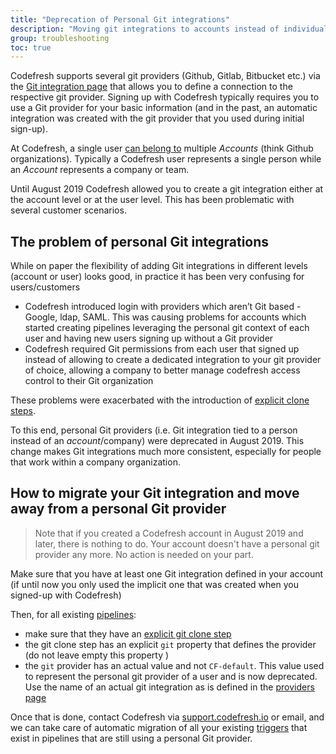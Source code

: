 ```yaml
---
title: "Deprecation of Personal Git integrations"
description: "Moving git integrations to accounts instead of individual users"
group: troubleshooting
toc: true
---
```



Codefresh supports several git providers (Github, Gitlab, Bitbucket etc.) via the [Git integration page]({{site.baseurl}}/docs/integrations/git-providers/) that allows you to define a connection to the respective git provider. Signing up with Codefresh typically requires you to use a Git provider for your basic information (and in the past, an automatic integration was created with the git provider that you used during initial sign-up).


At Codefresh, a single user [can belong to]({{site.baseurl}}/docs/enterprise/ent-account-mng/) multiple *Accounts* (think Github organizations). Typically a Codefresh user represents a single person while an *Account* represents a company or team.

Until August 2019 Codefresh allowed you to create a git integration either at the account level or at the user level. This has been problematic with several customer scenarios.

## The problem of personal Git integrations

While on paper the flexibility of adding Git integrations in different levels (account or user) looks good, in practice it has been very confusing for users/customers

 * Codefresh introduced login with providers which aren’t Git based - Google, ldap, SAML. This was causing problems for accounts which started creating pipelines leveraging the personal git context of each user and having new users signing up  without a Git provider
 * Codefresh required Git permissions from each user that signed up  instead of allowing to create a dedicated integration to your git provider of choice, allowing a company to better manage codefresh access control to their Git organization

These problems were exacerbated with the introduction of [explicit clone steps]({{site.baseurl}}/docs/troubleshooting/git-step-migration/).

To this end, personal Git providers (i.e. Git integration tied to a person instead of an *account*/company) were deprecated in August 2019. This change makes Git integrations much more consistent, especially for people that work within a company organization.


## How to migrate your Git integration and move away from a personal Git provider

>Note that if you created a Codefresh account in August 2019 and later, there is nothing to do. Your account doesn't have a personal git provider any more. No action is needed on your part.

Make sure that you have at least one Git integration defined in your account (if until now you only used the implicit one that was created when you signed-up with Codefresh)

Then, for all existing [pipelines]({{site.baseurl}}/docs/configure-ci-cd-pipeline/introduction-to-codefresh-pipelines/):

* make sure that they have an [explicit git clone step]({{site.baseurl}}/docs/codefresh-yaml/steps/git-clone/)
* the git clone step has an explicit `git` property that defines the provider (do not leave empty this property )
* the `git` provider has an actual value and not `CF-default`. This value used to represent the personal git provider of a user and is now deprecated. Use the name of an actual git integration as is defined in the [providers page]({{site.baseurl}}/docs/integrations/git-providers/)

Once that is done, contact Codefresh via [support.codefresh.io](support.codefresh.io) or email, and we can take care of automatic migration of all your existing [triggers]({{site.baseurl}}/docs/configure-ci-cd-pipeline/triggers/git-triggers/) that exist in pipelines that are still using a personal Git provider.



